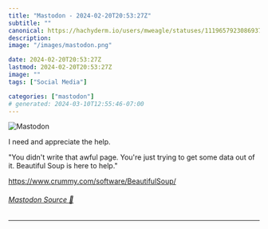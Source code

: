 ```yaml
---
title: "Mastodon - 2024-02-20T20:53:27Z"
subtitle: ""
canonical: https://hachyderm.io/users/mweagle/statuses/111965792308693798
description:
image: "/images/mastodon.png"

date: 2024-02-20T20:53:27Z
lastmod: 2024-02-20T20:53:27Z
image: ""
tags: ["Social Media"]

categories: ["mastodon"]
# generated: 2024-03-10T12:55:46-07:00
---
```

![Mastodon](/images/mastodon.png)

<p>I need and appreciate the help. </p><p>&quot;You didn&#39;t write that awful page. You&#39;re just trying to get some data out of it. Beautiful Soup is here to help.&quot;</p><p><a href="https://www.crummy.com/software/BeautifulSoup/" target="_blank" rel="nofollow noopener noreferrer" translate="no"><span class="invisible">https://www.</span><span class="ellipsis">crummy.com/software/BeautifulS</span><span class="invisible">oup/</span></a></p>


###### [Mastodon Source 🐘](https://hachyderm.io/@mweagle/111965792308693798)

___
